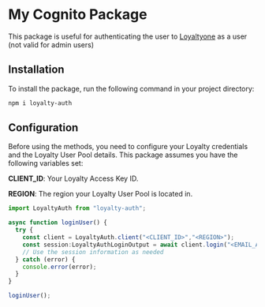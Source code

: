 # My Cognito Package

This package is useful for authenticating the user to [Loyaltyone](https://loyaltyone.io) as a user (not valid for admin users)

## Installation

To install the package, run the following command in your project directory:

```bash
npm i loyalty-auth
```

## Configuration

Before using the methods, you need to configure your Loyalty credentials and the Loyalty User Pool details. This package assumes you have the following variables set:

**CLIENT_ID**: Your Loyalty Access Key ID.

**REGION**: The region your Loyalty User Pool is located in.



```jsx
import LoyaltyAuth from "loyalty-auth";

async function loginUser() {
  try {
    const client = LoyaltyAuth.client("<CLIENT_ID>","<REGION>");
    const session:LoyaltyAuthLoginOutput = await client.login("<EMAIL_ADDRESS>","<PASSWORD>");
    // Use the session information as needed
  } catch (error) {
    console.error(error);
  }
}

loginUser();

```
